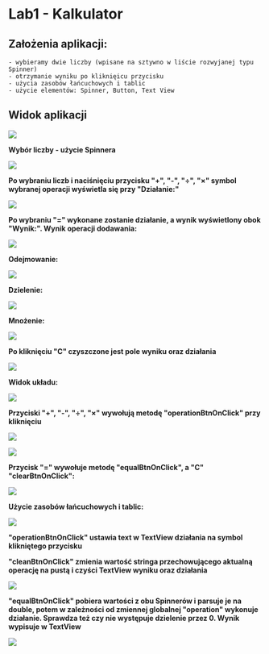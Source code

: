 # Lab1 - Kalkulator

## Założenia aplikacji:
    - wybieramy dwie liczby (wpisane na sztywno w liście rozwyjanej typu Spinner)
    - otrzymanie wyniku po kliknięicu przycisku
    - użycia zasobów łańcuchowych i tablic
    - użycie elementów: Spinner, Button, Text View

## Widok aplikacji

![](assets/screenshots/screen1.png)


__Wybór liczby - użycie Spinnera__

![](assets/screenshots/screen2.png)

__Po wybraniu liczb i naciśnięciu przycisku "+", "-", "÷", "×" symbol wybranej operacji wyświetla się przy "Działanie:"__

![](assets/screenshots/screen3.png)

__Po wybraniu "=" wykonane zostanie działanie, a wynik wyświetlony obok "Wynik:". Wynik operacji dodawania:__

![](assets/screenshots/screen4.png)

__Odejmowanie:__

![](assets/screenshots/screen6.png)

__Dzielenie:__

![](assets/screenshots/screen7.png)

__Mnożenie:__

![](assets/screenshots/screen8.png)

__Po kliknięciu "C" czyszczone jest pole wyniku oraz działania__

![](assets/screenshots/screen9.png)

__Widok układu:__

![](assets/screenshots/screen10.png)

__Przyciski "+", "-", "÷", "×" wywołują metodę "operationBtnOnClick" przy kliknięciu__

![](assets/screenshots/screen11.png)

![](assets/screenshots/screen12.png)

__Przycisk "=" wywołuje metodę "equalBtnOnClick", a "C" "clearBtnOnClick":__

![](assets/screenshots/screen13.png)

__Użycie zasobów łańcuchowych i tablic:__

![](assets/screenshots/screen14.png)

__"operationBtnOnClick" ustawia text w TextView działania na symbol klikniętego przycisku__

__"cleanBtnOnClick" zmienia wartość stringa przechowującego aktualną operację na pustą i czyści TextView wyniku oraz działania__

![](assets/screenshots/screen15.png)

__"equalBtnOnClick" pobiera wartości z obu Spinnerów i parsuje je na double, potem w zależności od zmiennej globalnej "operation" wykonuje działanie. Sprawdza też czy nie występuje dzielenie przez 0. Wynik wypisuje w TextView__

![](assets/screenshots/screen16.png)